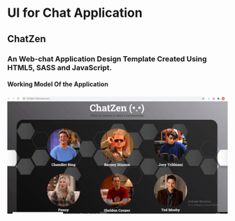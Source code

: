 # UI for Chat Application
## ChatZen 
### An Web-chat Application Design Template Created Using HTML5, SASS and JavaScript.
#### Working Model Of the Application
![Demo](main.gif)
